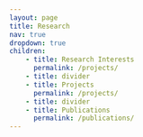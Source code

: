 ```yaml
---
layout: page
title: Research
nav: true
dropdown: true
children: 
    - title: Research Interests
      permalink: /projects/
    - title: divider
    - title: Projects
      permalink: /projects/
    - title: divider
    - title: Publications
      permalink: /publications/
---
```

